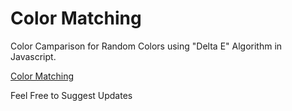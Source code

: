 # Color Matching

Color Camparison for Random Colors using "Delta E" Algorithm in Javascript.

[Color Matching](http://mubaris.github.io/color-matching)

Feel Free to Suggest Updates
